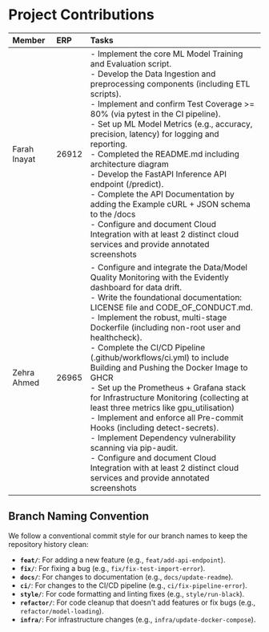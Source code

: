 # Project Contributions

| Member | ERP | Tasks |
| :--- | :--- | :--- |
| Farah Inayat | 26912 | - Implement the core ML Model Training and Evaluation script. <br> - Develop the Data Ingestion and preprocessing components (including ETL scripts).<br> - Implement and confirm Test Coverage >= 80% (via pytest in the CI pipeline).<br> - Set up ML Model Metrics (e.g., accuracy, precision, latency) for logging and reporting. <br> - Completed the README.md including architecture diagram <br> - Develop the FastAPI Inference API endpoint (/predict). <br> - Complete the API Documentation by adding the Example cURL + JSON schema to the /docs <br> - Configure and document Cloud Integration with at least 2 distinct cloud services and provide annotated screenshots|
| Zehra Ahmed | 26965 | - Configure and integrate the Data/Model Quality Monitoring with the Evidently dashboard for data drift. <br> - Write the foundational documentation: LICENSE file and CODE_OF_CONDUCT.md. <br> - Implement the robust, multi-stage Dockerfile (including non-root user and healthcheck). <br> - Complete the CI/CD Pipeline (.github/workflows/ci.yml) to include Building and Pushing the Docker Image to GHCR <br> - Set up the Prometheus + Grafana stack for Infrastructure Monitoring (collecting at least three metrics like gpu_utilisation) <br> - Implement and enforce all Pre-commit Hooks (including detect-secrets). <br> - Implement Dependency vulnerability scanning via pip-audit. <br> - Configure and document Cloud Integration with at least 2 distinct cloud services and provide annotated screenshots|

## Branch Naming Convention

We follow a conventional commit style for our branch names to keep the repository history clean:

* **`feat/`**: For adding a new feature (e.g., `feat/add-api-endpoint`).
* **`fix/`**: For fixing a bug (e.g., `fix/fix-test-import-error`).
* **`docs/`**: For changes to documentation (e.g., `docs/update-readme`).
* **`ci/`**: For changes to the CI/CD pipeline (e.g., `ci/fix-pipeline-error`).
* **`style/`**: For code formatting and linting fixes (e.g., `style/run-black`).
* **`refactor/`**: For code cleanup that doesn't add features or fix bugs (e.g., `refactor/model-loading`).
* **`infra/`**: For infrastructure changes (e.g., `infra/update-docker-compose`).
